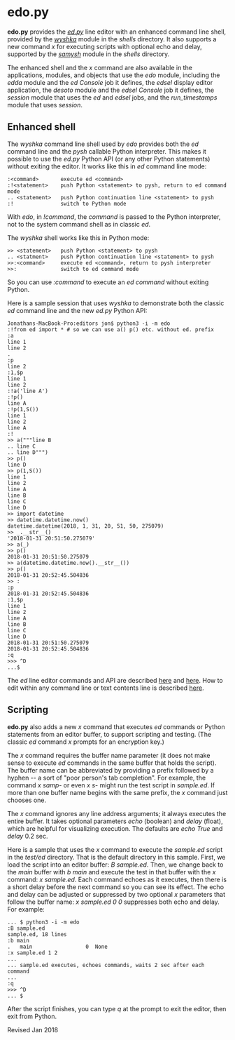 
edo.py
======

**edo.py** provides the *[ed.py](ed.md)* line editor with an enhanced
command line shell, provided by the *[wyshka](../shells/wyshka.py)*
module in the *shells* directory.  It also supports a new command *x*
for executing scripts with optional echo and delay, supported by the
*[samysh](../shells/samysh.py)* module in the *shells* directory.

The enhanced shell and the *x* command are also available in the
applications, modules, and objects that use the *edo* module,
including the *edda* module and the *ed* *Console* job it defines, the
*edsel* display editor application, the *desoto* module and the
*edsel* *Console* job it defines, the *session* module that uses the
*ed* and *edsel* jobs, and the *run_timestamps* module that uses
*session*.

## Enhanced shell ##

The *wyshka* command line shell used by *edo* provides both the *ed*
command line and the *pysh* callable Python interpreter.  This makes
it possible to use the *ed.py* Python API (or any other Python
statements) without exiting the editor.  It works like this in *ed*
command line mode:

    :<command>       execute ed <command>
    :!<statement>    push Python <statement> to pysh, return to ed command mode
    .. <statement>   push Python continuation line <statement> to pysh
    :!               switch to Python mode

With *edo*, in *!command*, the *command* is passed to the Python
interpreter, not to the system command shell as in classic *ed*.

The *wyshka* shell works like this in Python mode:

    >> <statement>   push Python <statement> to pysh
    .. <statment>    push Python continuation line <statement> to pysh
    >>:<command>     execute ed <command>, return to pysh interpreter
    >>:              switch to ed command mode

So you can use *:command* to execute an *ed* *command* without exiting
Python.

Here is a sample session that uses *wyshka* to demonstrate both
the classic *ed* command line and the new *ed.py* Python API:

    Jonathans-MacBook-Pro:editors jon$ python3 -i -m edo
    :!from ed import * # so we can use a() p() etc. without ed. prefix
    :a
    line 1
    line 2
    .
    :p
    line 2
    :1,$p
    line 1
    line 2
    :!a('line A')
    :!p()
    line A
    :!p(1,S())
    line 1
    line 2
    line A
    :!
    >> a("""line B
    .. line C
    .. line D""")
    >> p()
    line D
    >> p(1,S())
    line 1
    line 2
    line A
    line B
    line C
    line D
    >> import datetime
    >> datetime.datetime.now()
    datetime.datetime(2018, 1, 31, 20, 51, 50, 275079)
    >> _.__str__()
    '2018-01-31 20:51:50.275079'
    >> a(_)
    >> p()
    2018-01-31 20:51:50.275079
    >> a(datetime.datetime.now().__str__())
    >> p()
    2018-01-31 20:52:45.504836
    >> :
    :p
    2018-01-31 20:52:45.504836
    :1,$p
    line 1
    line 2
    line A
    line B
    line C
    line D
    2018-01-31 20:51:50.275079
    2018-01-31 20:52:45.504836
    :q
    >>> ^D
    ...$ 

The *ed* line editor commands and API are described
[here](../editors/ed.md) and [here](../editors/ed.txt).  How to edit
within any command line or text contents line is described
[here](../console/console.txt).

## Scripting ##

**edo.py** also adds a new *x* command that executes *ed* commands or
Python statements from an editor buffer, to support scripting and
testing.  (The classic *ed* command *x* prompts for an encryption
key.)

The *x* command requires the buffer name parameter (it does not make
sense to execute *ed* commands in the same buffer that holds the
script).  The buffer name can be abbreviated by providing a prefix
followed by a hyphen -- a sort of "poor person's tab completion".  For
example, the command *x samp-* or even *x s-* might run the test script in
*sample.ed*.  If more than one buffer name begins with the same
prefix, the *x* command just chooses one.

The *x* command ignores any line address arguments; it always
executes the entire buffer.  It takes optional parameters *echo*
(boolean) and *delay* (float), which are helpful for visualizing
execution.  The defaults are *echo* *True* and *delay* 0.2 sec.

Here is a sample that uses the *x* command to execute the *sample.ed*
script in the *test/ed* directory.  That is the default directory in 
this sample.   First, we load the script into an
editor buffer: *B sample.ed*.
Then, we change back to the *main* buffer with *b main* and
execute the test in that buffer with the *x* command: *x sample.ed*.
Each command echoes as it executes, then there is a short delay before
the next command so you can see its effect. The echo and delay can be
adjusted or suppressed by two optional *x* parameters that follow the
buffer name: *x sample.ed 0 0* suppresses both echo and delay.  For example:

    ... $ python3 -i -m edo
    :B sample.ed
    sample.ed, 18 lines
    :b main
    .   main                 0  None
    :x sample.ed 1 2
    ...
    ... sample.ed executes, echoes commands, waits 2 sec after each command
    ...
    :q
    >>> ^D
    ... $

After the script finishes, you can type *q* at the prompt to exit the editor,
then exit from Python.

Revised Jan 2018
